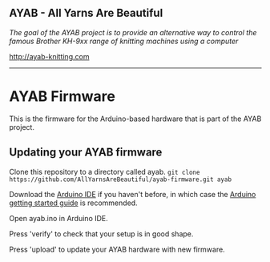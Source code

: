 ## AYAB - All Yarns Are Beautiful


_The goal of the AYAB project is to provide an alternative way to control the famous Brother KH-9xx range of knitting machines using a computer_

http://ayab-knitting.com


-----

# AYAB Firmware

This is the firmware for the Arduino-based hardware that is part of the AYAB project.

## Updating your AYAB firmware

Clone this repository to a directory called ayab.
`git clone https://github.com/AllYarnsAreBeautiful/ayab-firmware.git ayab`

Download the [Arduino IDE](https://www.arduino.cc/en/Main/Software) if you haven't before,
in which case the [Arduino getting started guide](https://www.arduino.cc/en/Guide/ArduinoUno) is recommended.

Open ayab.ino in Arduino IDE.

Press 'verify' to check that your setup is in good shape.

Press 'upload' to update your AYAB hardware with new firmware.
